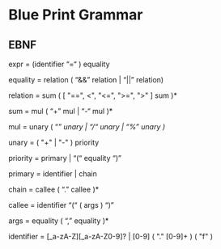 # Blue Print Grammar

## EBNF

expr = (identifier “=“ ) equality

equality = relation ( “&&” relation | “||” relation)

relation = sum ( [ "==", <", "<=", ">=", ">" ] sum )*

sum = mul ( “+” mul | “-“ mul )*

mul = unary ( “*” unary | “/“  unary | “%” unary )*

unary = ( "+" | "-" ) priority

priority = primary | “(“ equality “)”

primary = identifier | chain

chain = callee ( “.” callee )*

callee = identifier “(“ ( args ) “)”

args = equality ( “,” equality )*

identifier = [_a-zA-Z][_a-zA-Z0-9]? | [0-9] ( "." [0-9]+ ) ( "f" )